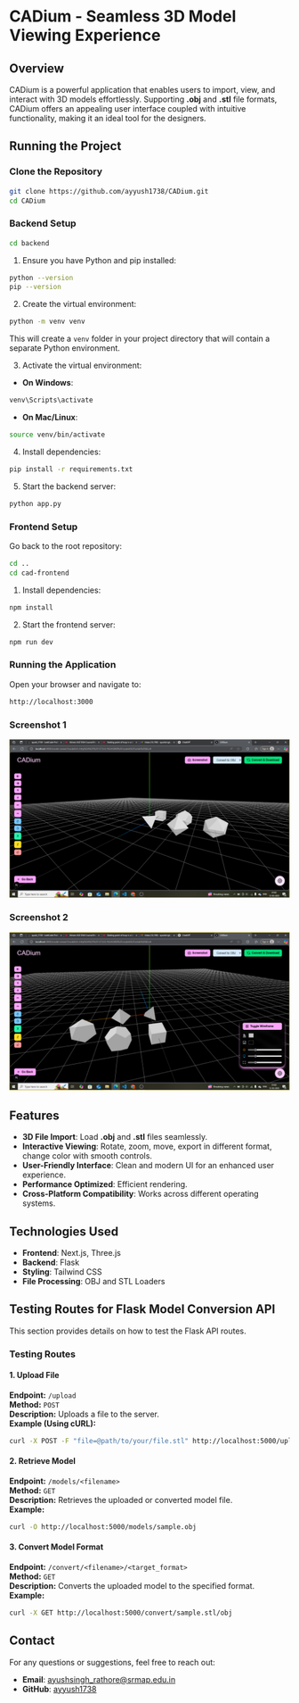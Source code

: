 # CADium - Seamless 3D Model Viewing Experience

## Overview
CADium is a powerful application that enables users to import, view, and interact with 3D models effortlessly. Supporting **.obj** and **.stl** file formats, CADium offers an appealing user interface coupled with intuitive functionality, making it an ideal tool for the designers.

## Running the Project
### Clone the Repository
```sh
git clone https://github.com/ayyush1738/CADium.git
cd CADium
```

### Backend Setup
```sh
cd backend
```

1. Ensure you have Python and pip installed:
```sh
python --version
pip --version
```

2. Create the virtual environment:
```sh
python -m venv venv
```
This will create a `venv` folder in your project directory that will contain a separate Python environment.

3. Activate the virtual environment:
- **On Windows**:
```sh
venv\Scripts\activate
```
- **On Mac/Linux**:
```sh
source venv/bin/activate
```

4. Install dependencies:
```sh
pip install -r requirements.txt
```

5. Start the backend server:
```sh
python app.py
```

### Frontend Setup
Go back to the root repository:
```sh
cd ..
cd cad-frontend
```

1. Install dependencies:
```sh
npm install
```

2. Start the frontend server:
```sh
npm run dev
```

### Running the Application
Open your browser and navigate to:
```sh
http://localhost:3000
```

### Screenshot 1
<img src="ScreenShots/Screenshot (53).png" alt="Screenshot 1" width="600">

### Screenshot 2
<img src="ScreenShots/Screenshot (54).png" alt="Screenshot 2" width="600">


## Features
- **3D File Import**: Load **.obj** and **.stl** files seamlessly.
- **Interactive Viewing**: Rotate, zoom, move, export in different format, change color with smooth controls.
- **User-Friendly Interface**: Clean and modern UI for an enhanced user experience.
- **Performance Optimized**: Efficient rendering.
- **Cross-Platform Compatibility**: Works across different operating systems.

## Technologies Used
- **Frontend**: Next.js, Three.js
- **Backend**: Flask
- **Styling**: Tailwind CSS
- **File Processing**: OBJ and STL Loaders

## Testing Routes for Flask Model Conversion API

This section provides details on how to test the Flask API routes.

### Testing Routes

#### 1. Upload File
**Endpoint:** `/upload`  
**Method:** `POST`  
**Description:** Uploads a file to the server.  
**Example (Using cURL):**
```bash
curl -X POST -F "file=@path/to/your/file.stl" http://localhost:5000/upload
```

#### 2. Retrieve Model
**Endpoint:** `/models/<filename>`  
**Method:** `GET`  
**Description:** Retrieves the uploaded or converted model file.  
**Example:**
```bash
curl -O http://localhost:5000/models/sample.obj
```

#### 3. Convert Model Format
**Endpoint:** `/convert/<filename>/<target_format>`  
**Method:** `GET`  
**Description:** Converts the uploaded model to the specified format.  
**Example:**
```bash
curl -X GET http://localhost:5000/convert/sample.stl/obj
```

## Contact
For any questions or suggestions, feel free to reach out:
- **Email**: ayushsingh_rathore@srmap.edu.in
- **GitHub**: [ayyush1738](https://github.com/ayyush1738)

